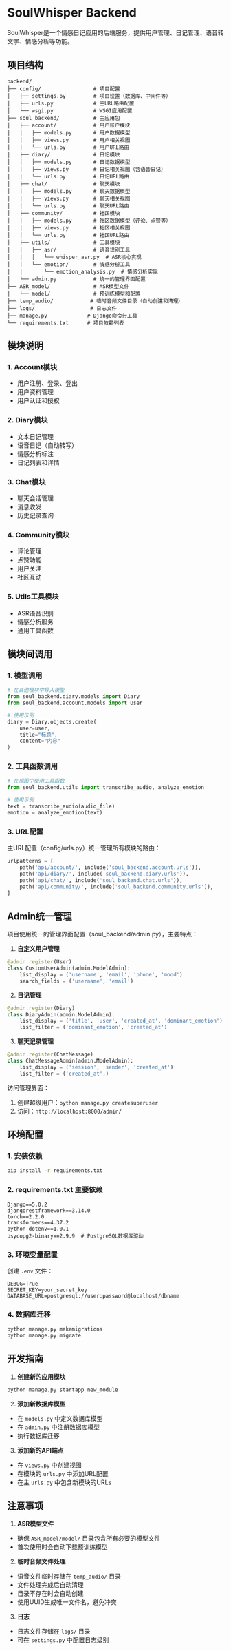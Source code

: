 # SoulWhisper Backend

SoulWhisper是一个情感日记应用的后端服务，提供用户管理、日记管理、语音转文字、情感分析等功能。

## 项目结构

```
backend/
├── config/                 # 项目配置
│   ├── settings.py         # 项目设置（数据库、中间件等）
│   ├── urls.py             # 主URL路由配置
│   └── wsgi.py             # WSGI应用配置
├── soul_backend/           # 主应用包
│   ├── account/            # 用户账户模块
│   │   ├── models.py       # 用户数据模型
│   │   ├── views.py        # 用户相关视图
│   │   └── urls.py         # 用户URL路由
│   ├── diary/              # 日记模块
│   │   ├── models.py       # 日记数据模型
│   │   ├── views.py        # 日记相关视图（含语音日记）
│   │   └── urls.py         # 日记URL路由
│   ├── chat/               # 聊天模块
│   │   ├── models.py       # 聊天数据模型
│   │   ├── views.py        # 聊天相关视图
│   │   └── urls.py         # 聊天URL路由
│   ├── community/          # 社区模块
│   │   ├── models.py       # 社区数据模型（评论、点赞等）
│   │   ├── views.py        # 社区相关视图
│   │   └── urls.py         # 社区URL路由
│   ├── utils/              # 工具模块
│   │   ├── asr/            # 语音识别工具
│   │   │   └── whisper_asr.py  # ASR核心实现
│   │   └── emotion/        # 情感分析工具
│   │       └── emotion_analysis.py  # 情感分析实现
│   └── admin.py            # 统一的管理界面配置
├── ASR_model/              # ASR模型文件
│   └── model/              # 预训练模型和配置
├── temp_audio/            # 临时音频文件目录（自动创建和清理）
├── logs/                  # 日志文件
├── manage.py             # Django命令行工具
└── requirements.txt      # 项目依赖列表
```

## 模块说明

### 1. Account模块
- 用户注册、登录、登出
- 用户资料管理
- 用户认证和授权

### 2. Diary模块
- 文本日记管理
- 语音日记（自动转写）
- 情感分析标注
- 日记列表和详情

### 3. Chat模块
- 聊天会话管理
- 消息收发
- 历史记录查询

### 4. Community模块
- 评论管理
- 点赞功能
- 用户关注
- 社区互动

### 5. Utils工具模块
- ASR语音识别
- 情感分析服务
- 通用工具函数

## 模块间调用

### 1. 模型调用
```python
# 在其他模块中导入模型
from soul_backend.diary.models import Diary
from soul_backend.account.models import User

# 使用示例
diary = Diary.objects.create(
    user=user,
    title="标题",
    content="内容"
)
```

### 2. 工具函数调用
```python
# 在视图中使用工具函数
from soul_backend.utils import transcribe_audio, analyze_emotion

# 使用示例
text = transcribe_audio(audio_file)
emotion = analyze_emotion(text)
```

### 3. URL配置
主URL配置（config/urls.py）统一管理所有模块的路由：
```python
urlpatterns = [
    path('api/account/', include('soul_backend.account.urls')),
    path('api/diary/', include('soul_backend.diary.urls')),
    path('api/chat/', include('soul_backend.chat.urls')),
    path('api/community/', include('soul_backend.community.urls')),
]
```

## Admin统一管理

项目使用统一的管理界面配置（soul_backend/admin.py），主要特点：

1. **自定义用户管理**
```python
@admin.register(User)
class CustomUserAdmin(admin.ModelAdmin):
    list_display = ('username', 'email', 'phone', 'mood')
    search_fields = ('username', 'email')
```

2. **日记管理**
```python
@admin.register(Diary)
class DiaryAdmin(admin.ModelAdmin):
    list_display = ('title', 'user', 'created_at', 'dominant_emotion')
    list_filter = ('dominant_emotion', 'created_at')
```

3. **聊天记录管理**
```python
@admin.register(ChatMessage)
class ChatMessageAdmin(admin.ModelAdmin):
    list_display = ('session', 'sender', 'created_at')
    list_filter = ('created_at',)
```

访问管理界面：
1. 创建超级用户：`python manage.py createsuperuser`
2. 访问：`http://localhost:8000/admin/`

## 环境配置

### 1. 安装依赖
```bash
pip install -r requirements.txt
```

### 2. requirements.txt 主要依赖
```
Django==5.0.2
djangorestframework==3.14.0
torch==2.2.0
transformers==4.37.2
python-dotenv==1.0.1
psycopg2-binary==2.9.9  # PostgreSQL数据库驱动
```

### 3. 环境变量配置
创建 `.env` 文件：
```env
DEBUG=True
SECRET_KEY=your_secret_key
DATABASE_URL=postgresql://user:password@localhost/dbname
```

### 4. 数据库迁移
```bash
python manage.py makemigrations
python manage.py migrate
```

## 开发指南

1. **创建新的应用模块**
```bash
python manage.py startapp new_module
```

2. **添加新数据库模型**
- 在 `models.py` 中定义数据库模型
- 在 `admin.py` 中注册数据库模型
- 执行数据库迁移

3. **添加新的API端点**
- 在 `views.py` 中创建视图
- 在模块的 `urls.py` 中添加URL配置
- 在主 `urls.py` 中包含新模块的URLs

## 注意事项

1. **ASR模型文件**
- 确保 `ASR_model/model/` 目录包含所有必要的模型文件
- 首次使用时会自动下载预训练模型

2. **临时音频文件处理**
- 语音文件临时存储在 `temp_audio/` 目录
- 文件处理完成后自动清理
- 目录不存在时会自动创建
- 使用UUID生成唯一文件名，避免冲突

3. **日志**
- 日志文件存储在 `logs/` 目录
- 可在 `settings.py` 中配置日志级别
